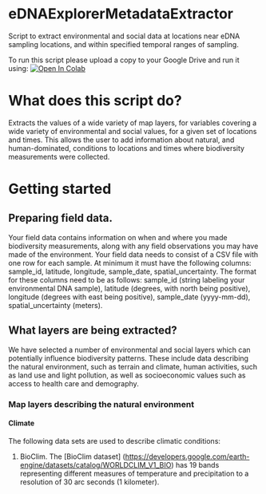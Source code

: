 # eDNAExplorerMetadataExtractor
Script to extract environmental and social data at locations near eDNA sampling locations, and within specified temporal ranges of sampling.

To run this script please upload a copy to your Google Drive and run it using:
[![Open In Colab](https://colab.research.google.com/assets/colab-badge.svg)](https://colab.research.google.com/github/CALeDNA/eDNAExplorerMetadataExtractor/blob/main/eDNAExplorerMetadataExtractor.ipynb)

# What does this script do?
Extracts the values of a wide variety of map layers, for variables covering a wide variety of environmental and social values, for a given set of locations and times. This allows the user to add information about natural, and human-dominated, conditions to locations and times where biodiversity measurements were collected.

# Getting started
## Preparing field data.
Your field data contains information on when and where you made biodiversity measurements, along with any field observations you may have made of the environment.
Your field data needs to consist of a CSV file with one row for each sample. At minimum it must have the following columns: sample_id, latitude, longitude, sample_date, spatial_uncertainty. The format for these columns need to be as follows: sample_id (string labeling your environmental DNA sample), latitude (degrees, with north being positive), longitude (degrees with east being positive), sample_date (yyyy-mm-dd), spatial_uncertainty (meters).
## What layers are being extracted?
We have selected a number of environmental and social layers which can potentially influence biodiversity patterns. These include data describing the natural environment, such as terrain and climate, human activities, such as land use and light pollution, as well as socioeconomic values such as access to health care and demography.
### Map layers describing the natural environment
#### Climate
The following data sets are used to describe climatic conditions:
1. BioClim.  The [BioClim dataset] (https://developers.google.com/earth-engine/datasets/catalog/WORLDCLIM_V1_BIO) has 19 bands representing different measures of temperature and precipitation to a resolution of 30 arc seconds (1 kilometer).
